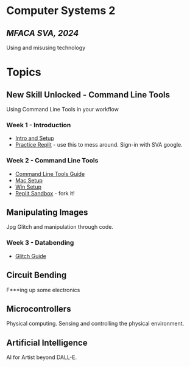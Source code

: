 # Computer Systems 2
## *MFACA SVA, 2024*

Using and misusing technology

# Topics

## New Skill Unlocked - Command Line Tools
Using Command Line Tools in your workflow

### Week 1 - Introduction
- [Intro and Setup](/W1_intro_cli/cli-intro.md)
- [Practice Replit](https://replit.com/@AdamDriggers/cs2-w1-practice#main.sh) - use this to mess around. Sign-in with SVA google.

### Week 2 - Command Line Tools
- [Command Line Tools Guide](/W2_cli4arts/tools.md) 
- [Mac Setup](/W2_cli4arts/mac_setup.md) 
- [Win Setup](/W2_cli4arts/win_setup.md) 
- [Replit Sandbox](https://replit.com/@AdamDriggers/CS2-W2-Sandbox) - fork it!

## Manipulating Images
Jpg Glitch and manipulation through code.

### Week 3 - Databending
- [Glitch Guide](/W3_databending/tools.md) 

## Circuit Bending
F***ing up some electronics

## Microcontrollers
Physical computing. Sensing and controlling the physical environment.

## Artificial Intelligence
AI for Artist beyond DALL-E.

 
